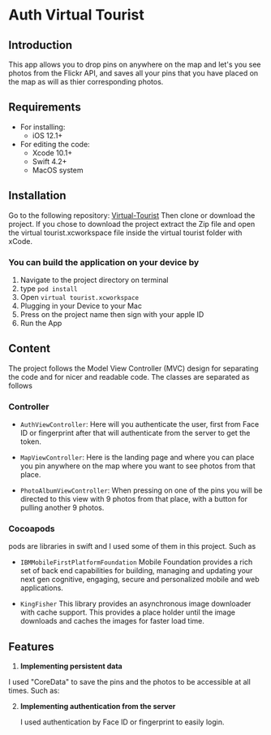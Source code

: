 # Auth Virtual Tourist

## Introduction
This app allows you to drop pins on anywhere on the map and let's you see photos from the Flickr API, and saves all your pins that you have placed on the map as will as thier corresponding photos.
 
## Requirements
* For installing:
    * iOS 12.1+
* For editing the code:
    * Xcode 10.1+
    * Swift 4.2+
    * MacOS system

## Installation
Go to the following repository: [Virtual-Tourist](https://github.com/omarfoz/authvt)
Then clone or download the project. If you chose to download the project extract the Zip file and open the virtual tourist.xcworkspace file inside the virtual tourist folder with xCode.


### You can build the application on your device by 
1.  Navigate to the project directory on terminal
2.  type `pod install`
3.	Open `virtual tourist.xcworkspace`
4.	Plugging in your Device to your Mac
5.	Press on the project name then sign with your apple ID
6.	Run the App 

## Content
The project follows the Model View Controller (MVC) design for separating the code and for nicer and readable code.
The classes are separated as follows

### Controller
   * `AuthViewController`: Here will you authenticate the user, first from Face ID or fingerprint after that will authenticate from the server to get the token.

   * `MapViewController`: Here is the landing page and where you can place you pin anywhere on the map where you want to see photos from that place.

   * `PhotoAlbumViewController`: When pressing on one of the pins you will be directed to this view with 9 photos from that place, with a button for pulling another 9 photos.  


### Cocoapods
   pods are libraries in swift and I used some of them in this project. Such as
   
   * `IBMMobileFirstPlatformFoundation` Mobile Foundation provides a rich set of back end capabilities for building, managing and updating your next gen cognitive, engaging, secure and personalized mobile and web applications.

   * `KingFisher` This library provides an asynchronous image downloader with cache support. This provides a place holder until the image downloads and caches the images for faster load time.
   
   
## Features

1.	**Implementing persistent data**

   I used "CoreData" to save the pins and the photos to be accessible at all times. Such as:

2.	**Implementing authentication from the server**

     I used authentication by Face ID or fingerprint to easily login.
